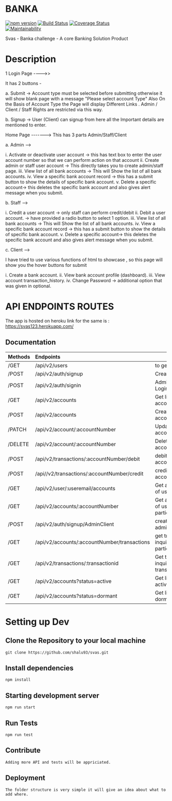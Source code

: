 # BANKA

[![npm version](https://badge.fury.io/js/heroku-api-plugin.svg)](http://badge.fury.io/js/heroku-api-plugin)
[![Build Status](https://travis-ci.com/shalu93/svas.svg?branch=master)](https://travis-ci.com/shalu93/svas)
[![Coverage Status](https://coveralls.io/repos/github/shalu93/svas/badge.svg?branch=testing-tests-travis-ci)](https://coveralls.io/github/shalu93/svas)  
[![Maintainability](https://api.codeclimate.com/v2/badges/6f9d176365640932903b/maintainability)](https://codeclimate.com/github/shalu93/svas)
 
Svas - Banka challenge - A core Banking Solution Product

# Description

1 Login Page ---->>

It has 2 buttons - 

a. Submit -> Account type must be selected before submitting otherwise it will show blank page with a message "Please select account Type" Also On the Basis of Account Type the Page will display Different Links . Admin / Client / Staff Rights are restricted via this way.

b. Signup -> User (Client) can signup from here all the Important details are mentioned to enter.

Home Page ------->
This has 3 parts Admin/Staff/Client

a. Admin -->

i. Activate or deactivate user account -> this has text box to enter the user account number so that we can perform action on that account ii. Create admin or staff user account -> This directly takes you to create admin/staff page. iii. View list of all bank accounts -> This will Show the list of all bank accounts. iv. View a specific bank account record -> this has a submit button to show the details of specific bank account. v. Delete a specific account-> this deletes the specific bank account and also gives alert message when you submit.

b. Staff -->

i. Credit a user account -> only staff can perform credit/debit ii. Debit a user account. -> have provided a radio button to select 1 option. iii. View list of all bank accounts -> This will Show the list of all bank accounts. iv. View a specific bank account record -> this has a submit button to show the details of specific bank account. v. Delete a specific account-> this deletes the specific bank account and also gives alert message when you submit.

c. Client -->

I have tried to use various functions of html to showcase , so this page will show you the hover buttons for submit

i. Create a bank account. ii. View bank account profile (dashboard). iii. View account transaction_history. iv. Change Password -> additional option that was given in optional.

# API ENDPOINTS ROUTES

The app is hosted on heroku link for the same is : https://svas123.herokuapp.com/

## Documentation
| Methods | Endpoints | Actions |
| :----- | :----- | ----- |
| /GET | /api/v2/users | to get all users |
| /POST | /api/v2/auth/signup | Creating a User |
| /POST | /api/v2/auth/signin | Admin/Staff/Client Login |
| /GET | /api/v2/accounts | Get list of all accounts |
| /POST | /api/v2/accounts | Create a new account |
| /PATCH | /api/v2/account/:accountNumber | Update specified account |
| /DELETE | /api/v2/account/:accountNumber | Delete specified account |
| /POST | /api/v2/transactions/:accountNumber/debit | debit specified account |
| /POST | /api//v2/transactions/:accountNumber/credit | credit specified account |
| /GET | /api/v2/user/:useremail/accounts | Get account info of user via email |
| /GET | /api/v2/accounts/:accountNumber | Get account info of user via particular account |
| /POST | /api/v2/auth/signup/AdminClient | creating admin/staff user |
| /GET | /api/v2/accounts/:accountNumber/transactions | get transaction inquiry of a particular account |
| /GET | /api/v2/transactions/:transactionid | Get transaction inquiry via transaction id |
| /GET | /api/v2/accounts?status=active | Get list of all active accounts |
| /GET | /api/v2/accounts?status=dormant | Get list of all dormant accounts |


# Setting up Dev

## Clone the Repository to your local machine <br/>
```
git clone https://github.com/shalu93/svas.git
``` 

## Install dependencies <br/>
``` 
npm install
```

## Starting development server <br/> 
``` 
npm run start
```

## Run Tests <br/>
```
npm run test
```
## Contribute
```
Adding more API and tests will be appriciated.
```
## Deployment
```
The folder structure is very simple it will give an idea about what to add where.
```

